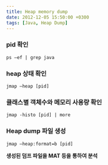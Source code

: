 ```yaml
---
title: Heap memory dump
date: 2012-12-05 15:50:00 +0300
tags: [Java, Heap Dump]
---
```


### pid 확인
```shell
ps –ef | grep java
```

### heap 상태 확인
```shell
jmap –heap [pid]
```

### 클래스별 객체수와 메모리 사용량 확인
```shell
jmap -histo [pid] | more
```

### Heap dump 파일 생성
```shell
jmap –heap:format=b [pid]
```

**생성된 덤프 파일을 MAT 등을 통하여 분석**